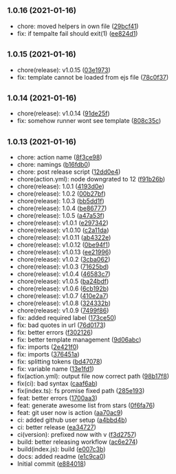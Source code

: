 ## <small>1.0.16 (2021-01-16)</small>

* chore: moved helpers in own file ([29bcf41](https://github.com/simonecorsi/mawesome/commit/29bcf41))
* fix: if tempalte fail should exit(1) ([ee824d1](https://github.com/simonecorsi/mawesome/commit/ee824d1))



## <small>1.0.15 (2021-01-16)</small>

* chore(release): v1.0.15 ([03e1973](https://github.com/simonecorsi/mawesome/commit/03e1973))
* fix: template cannot be loaded from ejs file ([78c0f37](https://github.com/simonecorsi/mawesome/commit/78c0f37))



## <small>1.0.14 (2021-01-16)</small>

* chore(release): v1.0.14 ([91de25f](https://github.com/simonecorsi/mawesome/commit/91de25f))
* fix: somehow runner wont see template ([808c35c](https://github.com/simonecorsi/mawesome/commit/808c35c))



## <small>1.0.13 (2021-01-16)</small>

* chore: action name ([8f3ce98](https://github.com/simonecorsi/mawesome/commit/8f3ce98))
* chore: namings ([b16fdb0](https://github.com/simonecorsi/mawesome/commit/b16fdb0))
* chore: post release script ([12dd0e4](https://github.com/simonecorsi/mawesome/commit/12dd0e4))
* chore(action.yml): node downgrated to 12 ([f91b26b](https://github.com/simonecorsi/mawesome/commit/f91b26b))
* chore(release): 1.0.1 ([4193d0e](https://github.com/simonecorsi/mawesome/commit/4193d0e))
* chore(release): 1.0.2 ([00b27bf](https://github.com/simonecorsi/mawesome/commit/00b27bf))
* chore(release): 1.0.3 ([bb5dd1f](https://github.com/simonecorsi/mawesome/commit/bb5dd1f))
* chore(release): 1.0.4 ([be86777](https://github.com/simonecorsi/mawesome/commit/be86777))
* chore(release): 1.0.5 ([a47a53f](https://github.com/simonecorsi/mawesome/commit/a47a53f))
* chore(release): v1.0.1 ([e297342](https://github.com/simonecorsi/mawesome/commit/e297342))
* chore(release): v1.0.10 ([c2a11da](https://github.com/simonecorsi/mawesome/commit/c2a11da))
* chore(release): v1.0.11 ([ab4322e](https://github.com/simonecorsi/mawesome/commit/ab4322e))
* chore(release): v1.0.12 ([0be94f1](https://github.com/simonecorsi/mawesome/commit/0be94f1))
* chore(release): v1.0.13 ([ee21996](https://github.com/simonecorsi/mawesome/commit/ee21996))
* chore(release): v1.0.2 ([3cba062](https://github.com/simonecorsi/mawesome/commit/3cba062))
* chore(release): v1.0.3 ([71625bd](https://github.com/simonecorsi/mawesome/commit/71625bd))
* chore(release): v1.0.4 ([46583c7](https://github.com/simonecorsi/mawesome/commit/46583c7))
* chore(release): v1.0.5 ([ba24bdf](https://github.com/simonecorsi/mawesome/commit/ba24bdf))
* chore(release): v1.0.6 ([6cb192b](https://github.com/simonecorsi/mawesome/commit/6cb192b))
* chore(release): v1.0.7 ([410e2a7](https://github.com/simonecorsi/mawesome/commit/410e2a7))
* chore(release): v1.0.8 ([324332b](https://github.com/simonecorsi/mawesome/commit/324332b))
* chore(release): v1.0.9 ([7499f86](https://github.com/simonecorsi/mawesome/commit/7499f86))
* fix: added required label ([173ce50](https://github.com/simonecorsi/mawesome/commit/173ce50))
* fix: bad quotes in url ([76d0173](https://github.com/simonecorsi/mawesome/commit/76d0173))
* fix: better errors ([f302126](https://github.com/simonecorsi/mawesome/commit/f302126))
* fix: better template management ([9d06abc](https://github.com/simonecorsi/mawesome/commit/9d06abc))
* fix: imports ([2e421f0](https://github.com/simonecorsi/mawesome/commit/2e421f0))
* fix: imports ([376451a](https://github.com/simonecorsi/mawesome/commit/376451a))
* fix: splitting tokens ([bd47078](https://github.com/simonecorsi/mawesome/commit/bd47078))
* fix: variable name ([13e1fd1](https://github.com/simonecorsi/mawesome/commit/13e1fd1))
* fix(action.yml): output file now correct path ([98b17f8](https://github.com/simonecorsi/mawesome/commit/98b17f8))
* fix(ci): bad syntax ([caaf6ab](https://github.com/simonecorsi/mawesome/commit/caaf6ab))
* fix(index.ts): fs promise fixed path ([285e193](https://github.com/simonecorsi/mawesome/commit/285e193))
* feat: better errors ([1700aa3](https://github.com/simonecorsi/mawesome/commit/1700aa3))
* feat: generate awesome list from stars ([0f6fa76](https://github.com/simonecorsi/mawesome/commit/0f6fa76))
* feat: git user now is action ([aa70ac9](https://github.com/simonecorsi/mawesome/commit/aa70ac9))
* ci: added github user setup ([a4bbd4b](https://github.com/simonecorsi/mawesome/commit/a4bbd4b))
* ci: better release ([ea34727](https://github.com/simonecorsi/mawesome/commit/ea34727))
* ci(version): prefixed now with v ([f3d2757](https://github.com/simonecorsi/mawesome/commit/f3d2757))
* build: better releasing workflow ([ac6e274](https://github.com/simonecorsi/mawesome/commit/ac6e274))
* build(index.js): build ([e007c3b](https://github.com/simonecorsi/mawesome/commit/e007c3b))
* docs: added readme ([e1c9ca0](https://github.com/simonecorsi/mawesome/commit/e1c9ca0))
* Initial commit ([e884018](https://github.com/simonecorsi/mawesome/commit/e884018))



